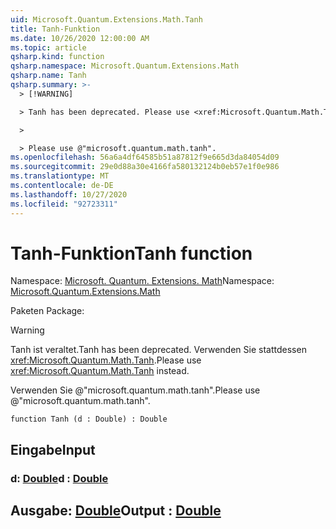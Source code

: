 ```yaml
---
uid: Microsoft.Quantum.Extensions.Math.Tanh
title: Tanh-Funktion
ms.date: 10/26/2020 12:00:00 AM
ms.topic: article
qsharp.kind: function
qsharp.namespace: Microsoft.Quantum.Extensions.Math
qsharp.name: Tanh
qsharp.summary: >-
  > [!WARNING]

  > Tanh has been deprecated. Please use <xref:Microsoft.Quantum.Math.Tanh> instead.

  >

  > Please use @"microsoft.quantum.math.tanh".
ms.openlocfilehash: 56a6a4df64585b51a87812f9e665d3da84054d09
ms.sourcegitcommit: 29e0d88a30e4166fa580132124b0eb57e1f0e986
ms.translationtype: MT
ms.contentlocale: de-DE
ms.lasthandoff: 10/27/2020
ms.locfileid: "92723311"
---
```

# <a name="tanh-function"></a><span data-ttu-id="4ee2b-102">Tanh-Funktion</span><span class="sxs-lookup"><span data-stu-id="4ee2b-102">Tanh function</span></span>

<span data-ttu-id="4ee2b-103">Namespace: [Microsoft. Quantum. Extensions. Math](xref:Microsoft.Quantum.Extensions.Math)</span><span class="sxs-lookup"><span data-stu-id="4ee2b-103">Namespace: [Microsoft.Quantum.Extensions.Math](xref:Microsoft.Quantum.Extensions.Math)</span></span>

<span data-ttu-id="4ee2b-104">Paketen [](https://nuget.org/packages/)</span><span class="sxs-lookup"><span data-stu-id="4ee2b-104">Package: [](https://nuget.org/packages/)</span></span>


> [!WARNING]
> <span data-ttu-id="4ee2b-105">Tanh ist veraltet.</span><span class="sxs-lookup"><span data-stu-id="4ee2b-105">Tanh has been deprecated.</span></span> <span data-ttu-id="4ee2b-106">Verwenden Sie stattdessen <xref:Microsoft.Quantum.Math.Tanh>.</span><span class="sxs-lookup"><span data-stu-id="4ee2b-106">Please use <xref:Microsoft.Quantum.Math.Tanh> instead.</span></span>
>
> <span data-ttu-id="4ee2b-107">Verwenden Sie @"microsoft.quantum.math.tanh".</span><span class="sxs-lookup"><span data-stu-id="4ee2b-107">Please use @"microsoft.quantum.math.tanh".</span></span>



```qsharp
function Tanh (d : Double) : Double
```


## <a name="input"></a><span data-ttu-id="4ee2b-108">Eingabe</span><span class="sxs-lookup"><span data-stu-id="4ee2b-108">Input</span></span>

### <a name="d--double"></a><span data-ttu-id="4ee2b-109">d: [Double](xref:microsoft.quantum.lang-ref.double)</span><span class="sxs-lookup"><span data-stu-id="4ee2b-109">d : [Double](xref:microsoft.quantum.lang-ref.double)</span></span>





## <a name="output--double"></a><span data-ttu-id="4ee2b-110">Ausgabe: [Double](xref:microsoft.quantum.lang-ref.double)</span><span class="sxs-lookup"><span data-stu-id="4ee2b-110">Output : [Double](xref:microsoft.quantum.lang-ref.double)</span></span>

